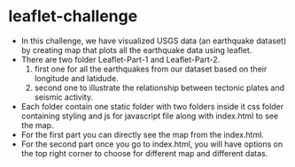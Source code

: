 # leaflet-challenge
- In this challenge, we have visualized USGS data (an earthquake dataset) by creating map that plots all the earthquake data using leaflet.
- There are two folder Leaflet-Part-1 and Leaflet-Part-2.
    1. first one for all the earthquakes from our dataset based on their longitude and latidude.
    2. second one to illustrate the relationship between tectonic plates and seismic activity.
- Each folder contain one static folder with two folders inside it css folder containing styling and js for javascript file along with
index.html to see the map.
- For the first part you can directly see the map from the index.html.
- For the second part once you go to index.html, you will have options on the top right corner to choose for different map and different
 datas.
    